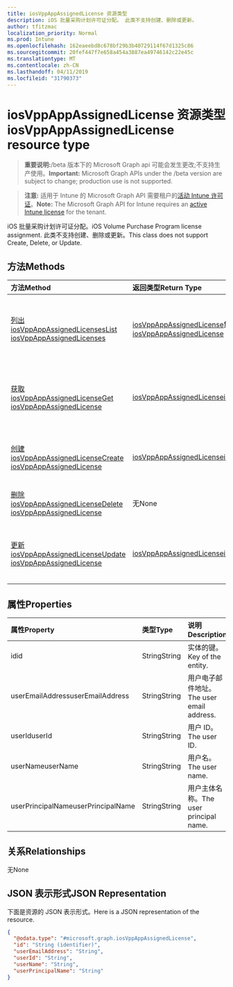 ```yaml
---
title: iosVppAppAssignedLicense 资源类型
description: iOS 批量采购计划许可证分配。 此类不支持创建、删除或更新。
author: tfitzmac
localization_priority: Normal
ms.prod: Intune
ms.openlocfilehash: 162eaeebd8c678bf29b3b40729114f67d1325c86
ms.sourcegitcommit: 20fef447f7e658a454a3887ea49746142c22e45c
ms.translationtype: MT
ms.contentlocale: zh-CN
ms.lasthandoff: 04/11/2019
ms.locfileid: "31790373"
---
```

# <a name="iosvppappassignedlicense-resource-type"></a><span data-ttu-id="b26cd-104">iosVppAppAssignedLicense 资源类型</span><span class="sxs-lookup"><span data-stu-id="b26cd-104">iosVppAppAssignedLicense resource type</span></span>

> <span data-ttu-id="b26cd-105">**重要说明:**/beta 版本下的 Microsoft Graph api 可能会发生更改;不支持生产使用。</span><span class="sxs-lookup"><span data-stu-id="b26cd-105">**Important:** Microsoft Graph APIs under the /beta version are subject to change; production use is not supported.</span></span>

> <span data-ttu-id="b26cd-106">**注意:** 适用于 Intune 的 Microsoft Graph API 需要租户的[活动 Intune 许可证](https://go.microsoft.com/fwlink/?linkid=839381)。</span><span class="sxs-lookup"><span data-stu-id="b26cd-106">**Note:** The Microsoft Graph API for Intune requires an [active Intune license](https://go.microsoft.com/fwlink/?linkid=839381) for the tenant.</span></span>

<span data-ttu-id="b26cd-107">iOS 批量采购计划许可证分配。</span><span class="sxs-lookup"><span data-stu-id="b26cd-107">iOS Volume Purchase Program license assignment.</span></span> <span data-ttu-id="b26cd-108">此类不支持创建、删除或更新。</span><span class="sxs-lookup"><span data-stu-id="b26cd-108">This class does not support Create, Delete, or Update.</span></span>

## <a name="methods"></a><span data-ttu-id="b26cd-109">方法</span><span class="sxs-lookup"><span data-stu-id="b26cd-109">Methods</span></span>
|<span data-ttu-id="b26cd-110">方法</span><span class="sxs-lookup"><span data-stu-id="b26cd-110">Method</span></span>|<span data-ttu-id="b26cd-111">返回类型</span><span class="sxs-lookup"><span data-stu-id="b26cd-111">Return Type</span></span>|<span data-ttu-id="b26cd-112">说明</span><span class="sxs-lookup"><span data-stu-id="b26cd-112">Description</span></span>|
|:---|:---|:---|
|[<span data-ttu-id="b26cd-113">列出 iosVppAppAssignedLicenses</span><span class="sxs-lookup"><span data-stu-id="b26cd-113">List iosVppAppAssignedLicenses</span></span>](../api/intune-apps-iosvppappassignedlicense-list.md)|<span data-ttu-id="b26cd-114">[iosVppAppAssignedLicense](../resources/intune-apps-iosvppappassignedlicense.md)集合</span><span class="sxs-lookup"><span data-stu-id="b26cd-114">[iosVppAppAssignedLicense](../resources/intune-apps-iosvppappassignedlicense.md) collection</span></span>|<span data-ttu-id="b26cd-115">列出[iosVppAppAssignedLicense](../resources/intune-apps-iosvppappassignedlicense.md)对象的属性和关系。</span><span class="sxs-lookup"><span data-stu-id="b26cd-115">List properties and relationships of the [iosVppAppAssignedLicense](../resources/intune-apps-iosvppappassignedlicense.md) objects.</span></span>|
|[<span data-ttu-id="b26cd-116">获取 iosVppAppAssignedLicense</span><span class="sxs-lookup"><span data-stu-id="b26cd-116">Get iosVppAppAssignedLicense</span></span>](../api/intune-apps-iosvppappassignedlicense-get.md)|[<span data-ttu-id="b26cd-117">iosVppAppAssignedLicense</span><span class="sxs-lookup"><span data-stu-id="b26cd-117">iosVppAppAssignedLicense</span></span>](../resources/intune-apps-iosvppappassignedlicense.md)|<span data-ttu-id="b26cd-118">读取[iosVppAppAssignedLicense](../resources/intune-apps-iosvppappassignedlicense.md)对象的属性和关系。</span><span class="sxs-lookup"><span data-stu-id="b26cd-118">Read properties and relationships of the [iosVppAppAssignedLicense](../resources/intune-apps-iosvppappassignedlicense.md) object.</span></span>|
|[<span data-ttu-id="b26cd-119">创建 iosVppAppAssignedLicense</span><span class="sxs-lookup"><span data-stu-id="b26cd-119">Create iosVppAppAssignedLicense</span></span>](../api/intune-apps-iosvppappassignedlicense-create.md)|[<span data-ttu-id="b26cd-120">iosVppAppAssignedLicense</span><span class="sxs-lookup"><span data-stu-id="b26cd-120">iosVppAppAssignedLicense</span></span>](../resources/intune-apps-iosvppappassignedlicense.md)|<span data-ttu-id="b26cd-121">创建新的[iosVppAppAssignedLicense](../resources/intune-apps-iosvppappassignedlicense.md)对象。</span><span class="sxs-lookup"><span data-stu-id="b26cd-121">Create a new [iosVppAppAssignedLicense](../resources/intune-apps-iosvppappassignedlicense.md) object.</span></span>|
|[<span data-ttu-id="b26cd-122">删除 iosVppAppAssignedLicense</span><span class="sxs-lookup"><span data-stu-id="b26cd-122">Delete iosVppAppAssignedLicense</span></span>](../api/intune-apps-iosvppappassignedlicense-delete.md)|<span data-ttu-id="b26cd-123">无</span><span class="sxs-lookup"><span data-stu-id="b26cd-123">None</span></span>|<span data-ttu-id="b26cd-124">删除[iosVppAppAssignedLicense](../resources/intune-apps-iosvppappassignedlicense.md)。</span><span class="sxs-lookup"><span data-stu-id="b26cd-124">Deletes a [iosVppAppAssignedLicense](../resources/intune-apps-iosvppappassignedlicense.md).</span></span>|
|[<span data-ttu-id="b26cd-125">更新 iosVppAppAssignedLicense</span><span class="sxs-lookup"><span data-stu-id="b26cd-125">Update iosVppAppAssignedLicense</span></span>](../api/intune-apps-iosvppappassignedlicense-update.md)|[<span data-ttu-id="b26cd-126">iosVppAppAssignedLicense</span><span class="sxs-lookup"><span data-stu-id="b26cd-126">iosVppAppAssignedLicense</span></span>](../resources/intune-apps-iosvppappassignedlicense.md)|<span data-ttu-id="b26cd-127">更新[iosVppAppAssignedLicense](../resources/intune-apps-iosvppappassignedlicense.md)对象的属性。</span><span class="sxs-lookup"><span data-stu-id="b26cd-127">Update the properties of a [iosVppAppAssignedLicense](../resources/intune-apps-iosvppappassignedlicense.md) object.</span></span>|

## <a name="properties"></a><span data-ttu-id="b26cd-128">属性</span><span class="sxs-lookup"><span data-stu-id="b26cd-128">Properties</span></span>
|<span data-ttu-id="b26cd-129">属性</span><span class="sxs-lookup"><span data-stu-id="b26cd-129">Property</span></span>|<span data-ttu-id="b26cd-130">类型</span><span class="sxs-lookup"><span data-stu-id="b26cd-130">Type</span></span>|<span data-ttu-id="b26cd-131">说明</span><span class="sxs-lookup"><span data-stu-id="b26cd-131">Description</span></span>|
|:---|:---|:---|
|<span data-ttu-id="b26cd-132">id</span><span class="sxs-lookup"><span data-stu-id="b26cd-132">id</span></span>|<span data-ttu-id="b26cd-133">String</span><span class="sxs-lookup"><span data-stu-id="b26cd-133">String</span></span>|<span data-ttu-id="b26cd-134">实体的键。</span><span class="sxs-lookup"><span data-stu-id="b26cd-134">Key of the entity.</span></span>|
|<span data-ttu-id="b26cd-135">userEmailAddress</span><span class="sxs-lookup"><span data-stu-id="b26cd-135">userEmailAddress</span></span>|<span data-ttu-id="b26cd-136">String</span><span class="sxs-lookup"><span data-stu-id="b26cd-136">String</span></span>|<span data-ttu-id="b26cd-137">用户电子邮件地址。</span><span class="sxs-lookup"><span data-stu-id="b26cd-137">The user email address.</span></span>|
|<span data-ttu-id="b26cd-138">userId</span><span class="sxs-lookup"><span data-stu-id="b26cd-138">userId</span></span>|<span data-ttu-id="b26cd-139">String</span><span class="sxs-lookup"><span data-stu-id="b26cd-139">String</span></span>|<span data-ttu-id="b26cd-140">用户 ID。</span><span class="sxs-lookup"><span data-stu-id="b26cd-140">The user ID.</span></span>|
|<span data-ttu-id="b26cd-141">userName</span><span class="sxs-lookup"><span data-stu-id="b26cd-141">userName</span></span>|<span data-ttu-id="b26cd-142">String</span><span class="sxs-lookup"><span data-stu-id="b26cd-142">String</span></span>|<span data-ttu-id="b26cd-143">用户名。</span><span class="sxs-lookup"><span data-stu-id="b26cd-143">The user name.</span></span>|
|<span data-ttu-id="b26cd-144">userPrincipalName</span><span class="sxs-lookup"><span data-stu-id="b26cd-144">userPrincipalName</span></span>|<span data-ttu-id="b26cd-145">String</span><span class="sxs-lookup"><span data-stu-id="b26cd-145">String</span></span>|<span data-ttu-id="b26cd-146">用户主体名称。</span><span class="sxs-lookup"><span data-stu-id="b26cd-146">The user principal name.</span></span>|

## <a name="relationships"></a><span data-ttu-id="b26cd-147">关系</span><span class="sxs-lookup"><span data-stu-id="b26cd-147">Relationships</span></span>
<span data-ttu-id="b26cd-148">无</span><span class="sxs-lookup"><span data-stu-id="b26cd-148">None</span></span>

## <a name="json-representation"></a><span data-ttu-id="b26cd-149">JSON 表示形式</span><span class="sxs-lookup"><span data-stu-id="b26cd-149">JSON Representation</span></span>
<span data-ttu-id="b26cd-150">下面是资源的 JSON 表示形式。</span><span class="sxs-lookup"><span data-stu-id="b26cd-150">Here is a JSON representation of the resource.</span></span>
<!-- {
  "blockType": "resource",
  "keyProperty": "id",
  "@odata.type": "microsoft.graph.iosVppAppAssignedLicense"
}
-->
``` json
{
  "@odata.type": "#microsoft.graph.iosVppAppAssignedLicense",
  "id": "String (identifier)",
  "userEmailAddress": "String",
  "userId": "String",
  "userName": "String",
  "userPrincipalName": "String"
}
```





